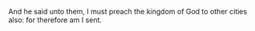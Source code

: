 And he said unto them, I must preach the kingdom of God to other cities also: for therefore am I sent.
